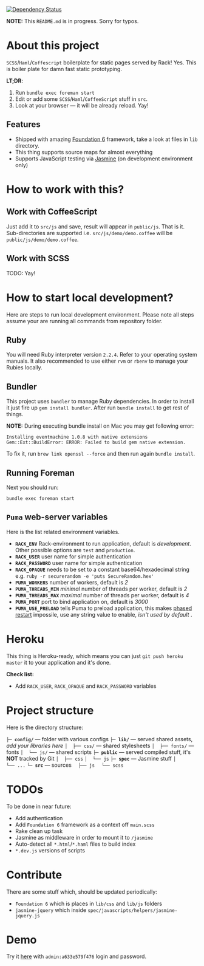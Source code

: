[![Dependency Status](https://gemnasium.com/sashaegorov/static-scss-haml-boilerplate.svg)](https://gemnasium.com/sashaegorov/static-scss-haml-boilerplate)

**NOTE:** This `README.md` is in progress. Sorry for typos.

# About this project
`SCSS`/`Haml`/`Coffescript` boilerplate for static pages served by Rack!
Yes. This is boiler plate for damn fast static prototyping.

**LT;DR**:
1. Run `bundle exec foreman start`
2. Edit or add some `SCSS`/`Haml`/`CoffeeScript` stuff in `src`.
3. Look at your browser — it will be already reload. Yay!

## Features
- Shipped with amazing [Foundation 6](http://foundation.zurb.com/) framework, take a look at files in `lib` directory.
- This thing supports source maps for almost everything
- Supports JavaScript testing via [Jasmine](jasmine.github.io) (on development environment only)


# How to work with this?

## Work with CoffeeScript
Just add it to `src/js` and save, result will appear in `public/js`. That is it. Sub-directories are supported i.e. `src/js/demo/demo.coffee` will be `public/js/demo/demo.coffee`.

## Work with SCSS
TODO: Yay!


# How to start local development?
Here are steps to run local development environment.
Please note all steps assume your are running all commands from repository folder.

## Ruby
You will need Ruby interpreter version `2.2.4`. Refer to your operating system manuals. It also recommended to use either `rvm` or `rbenv` to manage your Rubies locally.

##  Bundler
This project uses `bundler` to manage Ruby dependencies.
In order to install it just fire up `gem install bundler`. After run `bundle install` to get rest of things.

**NOTE:** During executing bundle install on Mac you may get following error:
```
Installing eventmachine 1.0.8 with native extensions
Gem::Ext::BuildError: ERROR: Failed to build gem native extension.
```
To fix it, run `brew link openssl --force` and then run again `bundle install`.

## Running Foreman
Next you should run:
```
bundle exec foreman start
```

## `Puma` web-server variables
Here is the list related environment variables.

- **`RACK_ENV`** Rack-environment to run application, default is *development*. Other possible options are `test` and `production`.
- **`RACK_USER`** user name for simple authentication
- **`RACK_PASSWORD`** user name for simple authentication
- **`RACK_OPAQUE`** needs to be set to a constant base64/hexadecimal string e.g. `ruby -r securerandom -e 'puts SecureRandom.hex'`
- **`PUMA_WORKERS`** number of workers, default is *2*
- **`PUMA_THREADS_MIN`** *minimal* number of threads per worker, default is *2*
- **`PUMA_THREADS_MAX`** *maximal* number of threads per worker, default is *4*
- **`PUMA_PORT`** port to bind application on, default is *3000*
- **`PUMA_USE_PRELOAD`** tells Puma to preload application, this makes [phased restart](https://github.com/puma/puma#normal-vs-hot-vs-phased-restart) impossile, use any string value to enable, *isn't used by default* .

# Heroku
This thing is Heroku-ready, which means you can just `git push heroku master` it to your application and it's done.

**Check list:**
- Add `RACK_USER`, `RACK_OPAQUE` and `RACK_PASSWORD` variables

# Project structure
Here is the directory structure:

**`├─ config/`** — folder with various configs
**`├─ lib/`** — served shared assets, *add your libraries here*
`│  ├── css/` — shared stylesheets
`│  ├── fonts/` — fonts
`│  └── js/` — shared scripts
**`├─ public`** — served compiled stuff, it's **NOT** tracked by Git
`│  ├── css`
`│  └── js`
**`├─ spec`** — Jasmine stuff
`│      └── ...`
**`└─ src`** — sources
`  ├── js`
`  └── scss`


# TODOs
To be done in near future:
- Add authentication
- Add `Foundation 6` framework as a context off `main.scss`
- Rake clean up task
- Jasmine as middleware in order to mount it to `/jasmine`
- Auto-detect all `*.html`/`*.haml` files to build index
- `*.dev.js` versions of scripts


# Contribute
There are some stuff which, should be updated periodically:
- `Foundation 6` which is places in `lib/css` and `lib/js` folders
- `jasmine-jquery` which inside `spec/javascripts/helpers/jasmine-jquery.js`

# Demo
Try it [here](https://static-scss-haml-boilerplate.herokuapp.com/) with `admin:a633e579f476` login and password.
